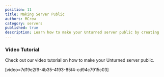 ```yaml
---
position: 11
title: Making Server Public
authors: MCrow
category: servers
published: true
description: Learn how to make your Unturned server public by creating a Game Server Login Token.
---
```


### Video Tutorial
Check out our video tutorial on how to make your Unturned server public.

[video=7d19e2f9-4b35-4193-85f4-cd94c7915c03]